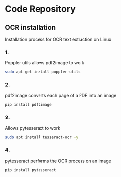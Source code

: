 # Code Repository

## OCR installation
Installation process for OCR text extraction on Linux

### 1.
Poppler utils allows pdf2image to work
```bash
sudo apt get install poppler-utils
```

### 2.
pdf2image converts each page of a PDF into an image
```bash
pip install pdf2image
```

### 3.
Allows pytesseract to work
```bash
sudo apt install tesseract-ocr -y
```

### 4.
pytesseract performs the OCR process on an image
```bash
pip install pytesseract
```
